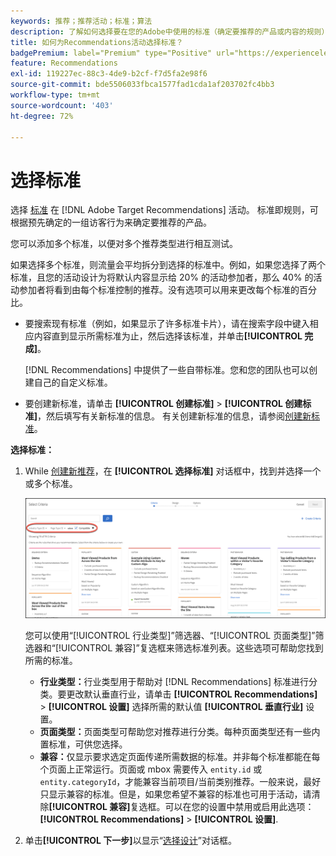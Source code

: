 ```yaml
---
keywords: 推荐；推荐活动；标准；算法
description: 了解如何选择要在您的Adobe中使用的标准（确定要推荐的产品或内容的规则） [!DNL Target] Recommendations活动。
title: 如何为Recommendations活动选择标准？
badgePremium: label="Premium" type="Positive" url="https://experienceleague.adobe.com/docs/target/using/introduction/intro.html?lang=en#premium newtab=true" tooltip="See what's included in Target Premium."
feature: Recommendations
exl-id: 119227ec-88c3-4de9-b2cf-f7d5fa2e98f6
source-git-commit: bde5506033fbca1577fad1cda1af203702fc4bb3
workflow-type: tm+mt
source-wordcount: '403'
ht-degree: 72%

---
```


# 选择标准

选择 [标准](/help/main/c-recommendations/c-algorithms/algorithms.md) 在 [!DNL Adobe Target Recommendations] 活动。 标准即规则，可根据预先确定的一组访客行为来确定要推荐的产品。

您可以添加多个标准，以便对多个推荐类型进行相互测试。

如果选择多个标准，则流量会平均拆分到选择的标准中。例如，如果您选择了两个标准，且您的活动设计为将默认内容显示给 20% 的活动参加者，那么 40% 的活动参加者将看到由每个标准控制的推荐。没有选项可以用来更改每个标准的百分比。

* 要搜索现有标准（例如，如果显示了许多标准卡片），请在搜索字段中键入相应内容直到显示所需标准为止，然后选择该标准，并单击&#x200B;**[!UICONTROL 完成]**。

   [!DNL Recommendations] 中提供了一些自带标准。您和您的团队也可以创建自己的自定义标准。

* 要创建新标准，请单击 **[!UICONTROL 创建标准]** > **[!UICONTROL 创建标准]**，然后填写有关新标准的信息。 有关创建新标准的信息，请参阅[创建新标准](/help/main/c-recommendations/c-algorithms/create-new-algorithm.md#task_8A9CB465F28D44899F69F38AD27352FE)。

**选择标准：**

1. While [创建新推荐](/help/main/c-recommendations/t-create-recs-activity/create-recs-activity.md#task_6874328773C64C44A73F0A130AD3F96F)，在 **[!UICONTROL 选择标准]** 对话框中，找到并选择一个或多个标准。

   ![“选择标准”对话框](/help/main/c-recommendations/t-create-recs-activity/assets/filters.png)

   您可以使用“[!UICONTROL 行业类型]”筛选器、“[!UICONTROL 页面类型]”筛选器和“[!UICONTROL 兼容]”复选框来筛选标准列表。这些选项可帮助您找到所需的标准。

   * **行业类型：**&#x200B;行业类型用于帮助对 [!DNL Recommendations] 标准进行分类。要更改默认垂直行业，请单击 **[!UICONTROL Recommendations]** > **[!UICONTROL 设置]** 选择所需的默认值 **[!UICONTROL 垂直行业]** 设置。
   * **页面类型：**&#x200B;页面类型可帮助您对推荐进行分类。每种页面类型还有一些内置标准，可供您选择。
   * **兼容：**&#x200B;仅显示要求选定页面传递所需数据的标准。并非每个标准都能在每个页面上正常运行。页面或 mbox 需要传入 `entity.id` 或 `entity.categoryId`，才能兼容当前项目/当前类别推荐。一般来说，最好只显示兼容的标准。但是，如果您希望不兼容的标准也可用于活动，请清除&#x200B;**[!UICONTROL 兼容]**&#x200B;复选框。可以在您的设置中禁用或启用此选项： **[!UICONTROL Recommendations]** > **[!UICONTROL 设置]**.

1. 单击&#x200B;**[!UICONTROL 下一步]**&#x200B;以显示“[选择设计](/help/main/c-recommendations/c-design-overview/design-overview.md)”对话框。
